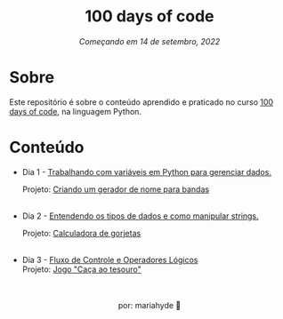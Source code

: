 # <div align="center"> 100 days of code </div>
<div align="center"> <h6>Começando em 14 de setembro, 2022</h6> </div>

# Sobre

Este repositório é sobre o conteúdo aprendido e praticado no curso  <a href="https://www.udemy.com/course/100-days-of-code/">100 days of code</a>, na linguagem Python.
<br>

# Conteúdo
<ul>
    <li>Dia 1 - <a href="https://github.com/mariahyde-dev/100days-of-code/tree/master/Dia%201">Trabalhando com variáveis em Python para gerenciar dados.</a></li>
    
Projeto:
<a href="https://replit.com/@paganimariadl/gerador-nome-banda#main.py">Criando um gerador de nome para bandas</a>

<br>


<li>Dia 2 - <a href="https://github.com/mariahyde-dev/100days-of-code/tree/master/Dia%202"> Entendendo os tipos de dados e como manipular strings. </a></li>

Projeto: <a href="https://replit.com/@paganimariadl/Dia-2-1#main.py"> Calculadora de gorjetas</a>

<br>
<li> Dia 3 - <a href="https://github.com/mariahyde-dev/100days-of-code/tree/master/Dia%203">Fluxo de Controle e Operadores Lógicos </a></li>
Projeto:
<a href="https://replit.com/@paganimariadl/Dia-3#main.py"> Jogo "Caça ao tesouro" </a>
</ul>


<br>
<br>

<div align="center">
por: mariahyde 🦊 </div>
